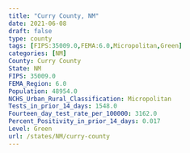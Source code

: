```yaml
---
title: "Curry County, NM"
date: 2021-06-08
draft: false
type: county
tags: [FIPS:35009.0,FEMA:6.0,Micropolitan,Green]
categories: [NM]
County: Curry County
State: NM
FIPS: 35009.0
FEMA_Region: 6.0
Population: 48954.0
NCHS_Urban_Rural_Classification: Micropolitan
Tests_in_prior_14_days: 1548.0
Fourteen_day_test_rate_per_100000: 3162.0
Percent_Positivity_in_prior_14_days: 0.017
Level: Green
url: /states/NM/curry-county
---
```



